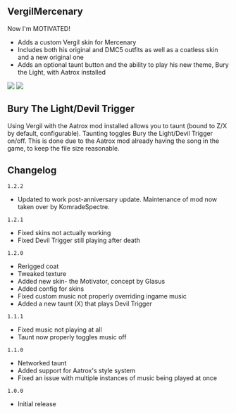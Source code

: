 ## VergilMercenary
Now I'm MOTIVATED!

- Adds a custom Vergil skin for Mercenary
- Includes both his original and DMC5 outfits as well as a coatless skin and a new original one
- Adds an optional taunt button and the ability to play his new theme, Bury the Light, with Aatrox installed

[![](https://media.discordapp.net/attachments/469291841859092488/760895278424915978/unknown.png)]()
[![](https://media.discordapp.net/attachments/469291841859092488/760895329389510756/unknown.png)]()

## Bury The Light/Devil Trigger
Using Vergil with the Aatrox mod installed allows you to taunt (bound to Z/X by default, configurable).
Taunting toggles Bury the Light/Devil Trigger on/off.
This is done due to the Aatrox mod already having the song in the game, to keep the file size reasonable.

## Changelog
`1.2.2`
- Updated to work post-anniversary update. Maintenance of mod now taken over by KomradeSpectre.

`1.2.1`
- Fixed skins not actually working
- Fixed Devil Trigger still playing after death

`1.2.0`
- Rerigged coat
- Tweaked texture
- Added new skin- the Motivator, concept by Glasus
- Added config for skins
- Fixed custom music not properly overriding ingame music
- Added a new taunt (X) that plays Devil Trigger

`1.1.1`
- Fixed music not playing at all
- Taunt now properly toggles music off

`1.1.0`
- Networked taunt
- Added support for Aatrox's style system
- Fixed an issue with multiple instances of music being played at once

`1.0.0`
- Initial release